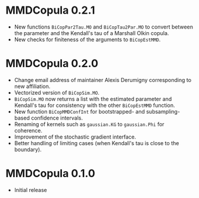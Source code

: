 
# MMDCopula 0.2.1

* New functions `BiCopPar2Tau.MO` and `BiCopTau2Par.MO` to convert between the parameter and the Kendall's tau of a Marshall Olkin copula.
* New checks for finiteness of the arguments to `BiCopEstMMD`.

# MMDCopula 0.2.0

* Change email address of maintainer Alexis Derumigny corresponding to new affiliation.
* Vectorized version of `BiCopSim.MO`.
* `BiCopSim.MO` now returns a list with the estimated parameter and Kendall's tau for consistency with the other `BiCopEstMMD` function.
* New function `BiCopMMDConfInt` for bootstrapped- and subsampling-based confidence intervals.
* Renaming of kernels such as `gaussian.KG` to `gaussian.Phi` for coherence.
* Improvement of the stochastic gradient interface.
* Better handling of limiting cases (when Kendall's tau is close to the boundary).

# MMDCopula 0.1.0

* Initial release

